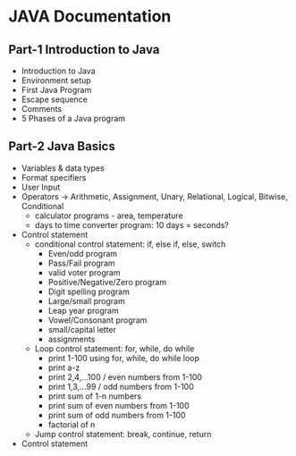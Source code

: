# JAVA Documentation

## Part-1 Introduction to Java

- Introduction to Java
- Environment setup
- First Java Program
- Escape sequence
- Comments
- 5 Phases of a Java program

## Part-2 Java Basics

- Variables & data types
- Format specifiers
- User Input
- Operators -> Arithmetic, Assignment, Unary, Relational, Logical, Bitwise, Conditional
  - calculator programs - area, temperature
  - days to time converter program: 10 days = seconds?
- Control statement
  - conditional control statement: if, else if, else, switch
    - Even/odd program
    - Pass/Fail program
    - valid voter program
    - Positive/Negative/Zero program
    - Digit spelling program
    - Large/small program
    - Leap year program
    - Vowel/Consonant program
    - small/capital letter
    - assignments
  - Loop control statement: for, while, do while
    - print 1-100 using for, while, do while loop
    - print a-z
    - print 2,4,...100 / even numbers from 1-100
    - print 1,3,...99 / odd numbers from 1-100
    - print sum of 1-n numbers
    - print sum of even numbers from 1-100
    - print sum of odd numbers from 1-100
    - factorial of n
  - Jump control statement: break, continue, return
- Control statement
